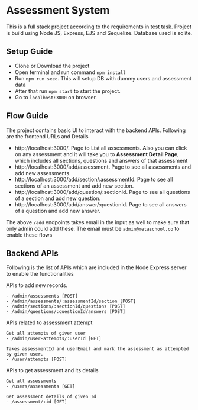 # Assessment System

This is a full stack project according to the requirements in test task. Project is build using Node JS, Express, EJS and Sequelize. Database used is sqlite.


## Setup Guide

- Clone or Download the project
- Open terminal and run command `npm install`
- Run `npm run seed`. This will setup DB with dummy users and assessment data
- After that run `npm start` to start the project.
- Go to `localhost:3000` on browser.


## Flow Guide

The project contains basic UI to interact with the backend APIs. Following are the frontend URLs and Details

- http://localhost:3000/. Page to List all assessments. Also you can click on any assessment and it will take you to **Assessment Detail Page**, which includes all sections, questions and answers of that assessment
- http://localhost:3000/add/assessment. Page to see all assessments and add new assessments. 
- http://localhost:3000/add/section/:assessmentId. Page to see all sections of an assessment and add new section.
- http://localhost:3000/add/question/:sectionId. Page to see all questions of a section and add new question.
- http://localhost:3000/add/answer/:questionId. Page to see all answers of a question and add new answer.

The above `/add` endpoints takes email in the input as well to make sure that only admin could add these. The email must be `admin@metaschool.co` to enable these flows


## Backend APIs

Following is the list of APIs which are included in the Node Express server to enable the functionalities

APIs to add new records.

    - /admin/assessments [POST]
    - /admin/assessments/:assessmentId/section [POST]
    - /admin/sections/:sectionId/questions [POST]
    - /admin/questions/:questionId/answers [POST]

APIs related to assessment attempt

    Get all attempts of given user
    - /admin/user-attempts/:userId [GET]

    Takes assessmentId and userEmail and mark the assessment as attempted by given user.
    - /user/attempts [POST]


APIs to get assessment and its details

    Get all assessments
    - /users/assessments [GET]

    Get assessment details of given Id
    - /assessment/:id [GET]